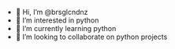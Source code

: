 - 👋 Hi, I’m @brsglcndnz
- 👀 I’m interested in python
- 🌱 I’m currently learning python
- 💞️ I’m looking to collaborate on python projects

  

<!---
brsglcndnz/brsglcndnz is a ✨ special ✨ repository because its `README.md` (this file) appears on your GitHub profile.
You can click the Preview link to take a look at your changes.
--->
